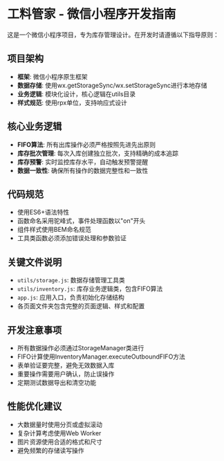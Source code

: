 <!-- Use this file to provide workspace-specific custom instructions to Copilot. For more details, visit https://code.visualstudio.com/docs/copilot/copilot-customization#_use-a-githubcopilotinstructionsmd-file -->

# 工料管家 - 微信小程序开发指南

这是一个微信小程序项目，专为库存管理设计。在开发时请遵循以下指导原则：

## 项目架构
- **框架**: 微信小程序原生框架
- **数据存储**: 使用wx.getStorageSync/wx.setStorageSync进行本地存储
- **业务逻辑**: 模块化设计，核心逻辑在utils目录
- **样式规范**: 使用rpx单位，支持响应式设计

## 核心业务逻辑
- **FIFO算法**: 所有出库操作必须严格按照先进先出原则
- **库存批次管理**: 每次入库创建独立批次，支持精确的成本追踪
- **库存预警**: 实时监控库存水平，自动触发预警提醒
- **数据一致性**: 确保所有操作的数据完整性和一致性

## 代码规范
- 使用ES6+语法特性
- 函数命名采用驼峰式，事件处理函数以"on"开头
- 组件样式使用BEM命名规范
- 工具类函数必须添加错误处理和参数验证

## 关键文件说明
- `utils/storage.js`: 数据存储管理工具类
- `utils/inventory.js`: 库存业务逻辑类，包含FIFO算法
- `app.js`: 应用入口，负责初始化存储结构
- 各页面文件夹包含完整的页面逻辑、样式和配置

## 开发注意事项
- 所有数据操作必须通过StorageManager类进行
- FIFO计算使用InventoryManager.executeOutboundFIFO方法
- 表单验证要完整，避免无效数据入库
- 重要操作需要用户确认，防止误操作
- 定期测试数据导出和清空功能

## 性能优化建议
- 大数据量时使用分页或虚拟滚动
- 复杂计算考虑使用Web Worker
- 图片资源使用合适的格式和尺寸
- 避免频繁的存储读写操作
